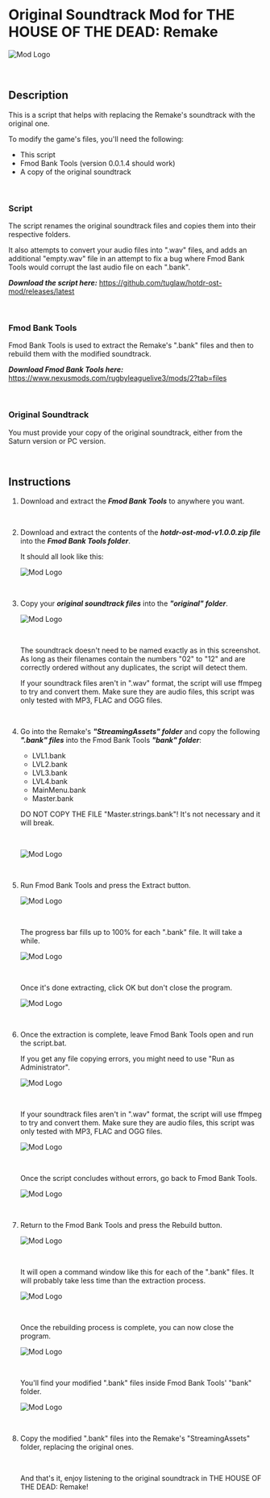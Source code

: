 # Original Soundtrack Mod for THE HOUSE OF THE DEAD: Remake

![Mod Logo](https://repository-images.githubusercontent.com/486545456/79e81dfc-6c06-458a-9bb2-f6a4046dacad "Mod Logo.")<br>

<br>

## Description

This is a script that helps with replacing the Remake's soundtrack with the original one.

To modify the game's files, you'll need the following:
- This script
- Fmod Bank Tools (version 0.0.1.4 should work)
- A copy of the original soundtrack

<br>

### Script

The script renames the original soundtrack files and copies them into their respective folders.

It also attempts to convert your audio files into ".wav" files, and adds an additional "empty.wav" file in an attempt to fix a bug where Fmod Bank Tools would corrupt the last audio file on each ".bank".

***Download the script here:*** https://github.com/tuglaw/hotdr-ost-mod/releases/latest

<br>

### Fmod Bank Tools

Fmod Bank Tools is used to extract the Remake's ".bank" files and then to rebuild them with the modified soundtrack.

***Download Fmod Bank Tools here:*** https://www.nexusmods.com/rugbyleaguelive3/mods/2?tab=files

<br>

### Original Soundtrack

You must provide your copy of the original soundtrack, either from the Saturn version or PC version.

<br>

## Instructions

1. Download and extract the ***Fmod Bank Tools*** to anywhere you want.

<br>

2. Download and extract the contents of the ***hotdr-ost-mod-v1.0.0.zip file*** into the ***Fmod Bank Tools folder***.

    It should all look like this:<br>
    
    ![Mod Logo](https://github.com/tuglaw/hotdr-ost-mod/blob/main/images/1.png "Fmod Bank Tools folder with script contents extracted.")<br>

    <br>

3. Copy your ***original soundtrack files*** into the ***"original" folder***.

    ![Mod Logo](https://github.com/tuglaw/hotdr-ost-mod/blob/main/images/2.png "\"original\" folder with \".wav\" audio files.")<br>
    
    <br>

    The soundtrack doesn't need to be named exactly as in this screenshot.
    As long as their filenames contain the numbers "02" to "12" and are correctly ordered without any duplicates, the script will detect them.

    If your soundtrack files aren't in ".wav" format, the script will use ffmpeg to try and convert them.
    Make sure they are audio files, this script was only tested with MP3, FLAC and OGG files.

    <br>

4. Go into the Remake's ***"StreamingAssets" folder*** and copy the following ***".bank" files*** into the Fmod Bank Tools ***"bank" folder***:

    - LVL1.bank
    - LVL2.bank
    - LVL3.bank
    - LVL4.bank
    - MainMenu.bank
    - Master.bank

    DO NOT COPY THE FILE "Master.strings.bank"! It's not necessary and it will break.
    
    <br>
    
    ![Mod Logo](https://github.com/tuglaw/hotdr-ost-mod/blob/main/images/3.png "\"bank\" folder with the game's \"*.bank\" files.")<br>

    <br>

5. Run Fmod Bank Tools and press the Extract button.

    ![Mod Logo](https://github.com/tuglaw/hotdr-ost-mod/blob/main/images/4.png "The Fmod Bank Tools program with the Extract button highlighted.")<br>
    
    <br>

    The progress bar fills up to 100% for each ".bank" file. It will take a while.

    ![Mod Logo](https://github.com/tuglaw/hotdr-ost-mod/blob/main/images/5.png "The Fmod Bank Tools program extracting the \"*.bank\" files.")<br>
    
    <br>

     Once it's done extracting, click OK but don't close the program.
    
    ![Mod Logo](https://github.com/tuglaw/hotdr-ost-mod/blob/main/images/6.png "The Fmod Bank Tools program with the extraction process completed.")<br>

    <br>

6. Once the extraction is complete, leave Fmod Bank Tools open and run the script.bat.

    If you get any file copying errors, you might need to use "Run as Administrator".

    ![Mod Logo](https://github.com/tuglaw/hotdr-ost-mod/blob/main/images/7.png "Command Prompt window with script running.")<br>
    
    <br>

    If your soundtrack files aren't in ".wav" format, the script will use ffmpeg to try and convert them.
    Make sure they are audio files, this script was only tested with MP3, FLAC and OGG files.

    ![Mod Logo](https://github.com/tuglaw/hotdr-ost-mod/blob/main/images/8.png "Script prompting to convert audio files to WAV.")<br>
    
    <br>

    Once the script concludes without errors, go back to Fmod Bank Tools.
    
    ![Mod Logo](https://github.com/tuglaw/hotdr-ost-mod/blob/main/images/9.png "Script has finished running.")<br>

    <br>

7. Return to the Fmod Bank Tools and press the Rebuild button.

    ![Mod Logo](https://github.com/tuglaw/hotdr-ost-mod/blob/main/images/10.png "The Fmod Bank Tools program with the Rebuild button highlighted.")<br>
    
    <br>

    It will open a command window like this for each of the ".bank" files. It will probably take less time than the extraction process.

    ![Mod Logo](https://github.com/tuglaw/hotdr-ost-mod/blob/main/images/11.png "The Fmod Bank Tools program rebuilding the \"*.bank\" files.")<br>
    
    <br>

    Once the rebuilding process is complete, you can now close the program.
    
    ![Mod Logo](https://github.com/tuglaw/hotdr-ost-mod/blob/main/images/12.png "The Fmod Bank Tools program with the rebuilding process completed.")<br>
    
    <br>

    You'll find your modified ".bank" files inside Fmod Bank Tools' "bank" folder.
    
    ![Mod Logo](https://github.com/tuglaw/hotdr-ost-mod/blob/main/images/13.png "\"bank\" folder with the now modified game's \"*.bank\" files.")<br>

    <br>

8. Copy the modified ".bank" files into the Remake's "StreamingAssets" folder, replacing the original ones.

    <br>

    And that's it, enjoy listening to the original soundtrack in THE HOUSE OF THE DEAD: Remake!
